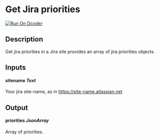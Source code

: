 # Get Jira priorities
[![Run On Dcoder](https://static-content.dcoder.tech/dcoder-assets/run-on-dcoder.svg)](https://code.dcoder.tech/files/project/60f0360f0430bbfdb0d4b84a)

## Description
Get jira priorities in a Jira site provides an array of jira priorities objects.

## Inputs
#### **sitename**  *Text*
Your jira site-name, as in https://site-name.atlassian.net

## Output
#### **priorities**  *JsonArray*
Array of priorities.

